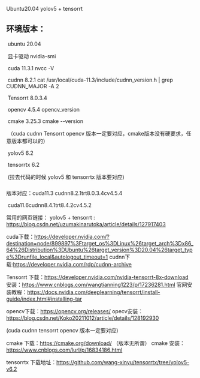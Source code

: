 Ubuntu20.04 yolov5 + tensorrt



## 环境版本：

​	ubuntu 20.04

​	显卡驱动                                nvidia-smi

​	cuda   11.3.1                         nvcc -V

​	cudnn  8.2.1						  cat /usr/local/cuda-11.3/include/cudnn_version.h | grep CUDNN_MAJOR -A 2

​	Tensorrt 8.0.3.4					

​	opencv 4.5.4                         opencv_version

​	cmake 3.25.3						cmake --version

​					（cuda cudnn Tensorrt opencv 版本一定要对应，cmake版本没有硬要求，任意版本都可以的）

​	yolov5    6.2

​	tensorrtx 6.2

​						(拉去代码的时候  yolov5 和 tensorrtx 版本要对应)

### 

版本对应：cuda11.3 cudnn8.2.1trt8.0.3.4cv4.5.4 

​					cuda11.6cudnn8.4.1trt8.4.2cv4.5.2





常用的网页链接：
yolov5 + tensorrt : https://blog.csdn.net/uzumakinarutoka/article/details/127917403

cuda下载：https://developer.nvidia.com/?destination=node/899897%3Ftarget_os%3DLinux%26target_arch%3Dx86_64%26Distribution%3DUbuntu%26target_version%3D20.04%26target_type%3Drunfile_local&autologout_timeout=1
cudnn下载:https://developer.nvidia.com/rdp/cudnn-archive

Tensorrt 下载：https://developer.nvidia.com/nvidia-tensorrt-8x-download
安装：https://www.cnblogs.com/wangtianning1223/p/17236281.html
官网安装教程：https://docs.nvidia.com/deeplearning/tensorrt/install-guide/index.html#installing-tar

opencv下载：https://opencv.org/releases/
opecv安装：https://blog.csdn.net/Koko20211012/article/details/128192930


(cuda cudnn tensorrt opencv 版本一定要对应)

cmake 下载：https://cmake.org/download/    （版本无所谓）
cmake 安装：https://www.cnblogs.com/lurl/p/16834186.html


tensorrtx 下载地址：https://github.com/wang-xinyu/tensorrtx/tree/yolov5-v6.2